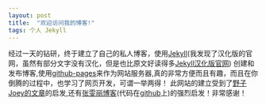 ```yaml
---
layout: post
title:  "欢迎访问我的博客!"
tags: 个人 Jekyll
---
```


经过一天的钻研，终于建立了自己的私人博客，使用[Jekyll](http://jekyllrb.com)(我发现了汉化版的官网，虽然有部分文字没有汉化，但是也比原文好读得多[Jekyll汉化版官网](http://jekyllcn.com))
创建和发布博客,使用[github-pages](https://pages.github.com)来作为网站服务器,真的非常方便而且有趣，而且在你倒腾的过程中，也学习了网页开发，可谓一举两得！
此网站的建立受到了[野子Joey的文章](http://www.jianshu.com/p/4fd3cb0a11da)的启发,还有[张雯丽博客](http://zhangwenli.com/)(代码在[github](https://github.com/Ovilia/blog)上)的强烈启发！非常感谢！
